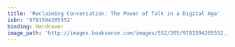 ```yaml
---
title: 'Reclaiming Conversation: The Power of Talk in a Digital Age'
isbn: '9781594205552'
binding: Hardcover
image_path: 'http://images.booksense.com/images/552/205/9781594205552.jpg'
---
```


